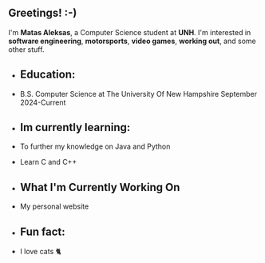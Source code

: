 ## Greetings! :-)

I'm **Matas Aleksas**, a Computer Science student at **UNH**. I'm interested in **software engineering**, **motorsports**, **video games**, **working out**, and some other stuff. 

- ## **Education:**
- B.S. Computer Science at The University Of New Hampshire September 2024-Current

- ## **Im currently learning:**
- To further my knowledge on Java and Python
- Learn C and C++

- ## **What I'm Currently Working On**
- My personal website

- ## **Fun fact:**
- I love cats 🐈
<!--
**Smokey269/Smokey269** is a ✨ _special_ ✨ repository because its `README.md` (this file) appears on your GitHub profile.

Here are some ideas to get you started:

- 🔭 I’m currently working on ...
- 🌱 I’m currently learning ...
- 👯 I’m looking to collaborate on ...
- 🤔 I’m looking for help with ...
- 💬 Ask me about ...
- 📫 How to reach me: ...
- 😄 Pronouns: ...
- ⚡ Fun fact: ...
-->
